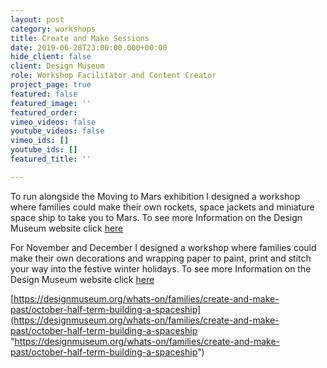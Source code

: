 ```yaml
---
layout: post
category: workshops
title: Create and Make Sessions
date: 2019-06-28T23:00:00.000+00:00
hide_client: false
client: Design Museum
role: Workshop Facilitator and Content Creator
project_page: true
featured: false
featured_image: ''
featured_order: 
vimeo_videos: false
youtube_videos: false
vimeo_ids: []
youtube_ids: []
featured_title: ''

---
```

To run alongside the Moving to Mars exhibition I designed a workshop where families could make their own rockets, space jackets and miniature space ship to take you to Mars. To see more Information on the Design Museum website click [here](https://designmuseum.org/whats-on/families/create-and-make-past/autumn-sunday-create-and-make-crafting-a-mission-to-mars)

 For November and December I designed a workshop where families could make their own decorations and wrapping paper to paint, print and stitch your way into the festive winter holidays. To see more Information on the Design Museum website click [here](https://designmuseum.org/whats-on/families/create-and-make-past/winter-sunday-create-and-make-festive-crafting)

[https://designmuseum.org/whats-on/families/create-and-make-past/october-half-term-building-a-spaceship](https://designmuseum.org/whats-on/families/create-and-make-past/october-half-term-building-a-spaceship "https://designmuseum.org/whats-on/families/create-and-make-past/october-half-term-building-a-spaceship")